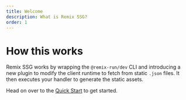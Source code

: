 ```yaml
---
title: Welcome
description: What is Remix SSG?
order: 1
---
```


# How this works

Remix SSG works by wrapping the `@remix-run/dev` CLI and introducing a new plugin to modify the client runtime to fetch from static `.json` files. It then executes your handler to generate the static assets.

Head on over to the [Quick Start](/docs/quick-start) to get started.
